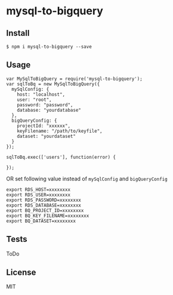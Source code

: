 # mysql-to-bigquery

## Install

```
$ npm i mysql-to-bigquery --save
```

## Usage

```
var MySqlToBigQuery = require('mysql-to-bigquery');
var sqlToBq = new MySqlToBigQuery({
  mySqlConfig: {
    host: "localhost",
    user: "root",
    password: "password",
    database: "yourdatabase"
  },
  bigQueryConfig: {
    projectId: "xxxxxx",
    keyFilename: "/path/to/keyfile",
    dataset: "yourdataset"
  }
});

sqlToBq.exec(['users'], function(error) {

});
```

OR set following value instead of `mySqlConfig` and `bigQueryConfig`

```
export RDS_HOST=xxxxxxxx
export RDS_USER=xxxxxxxx
export RDS_PASSWORD=xxxxxxxx
export RDS_DATABASE=xxxxxxxx
export BQ_PROJECT_ID=xxxxxxxx
export BQ_KEY_FILENAME=xxxxxxxx
export BQ_DATASET=xxxxxxxx
```

## Tests
ToDo

## License
MIT
